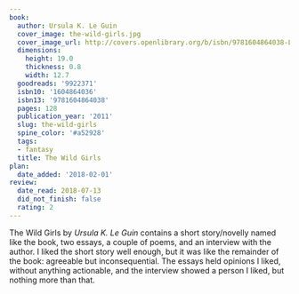 ```yaml
---
book:
  author: Ursula K. Le Guin
  cover_image: the-wild-girls.jpg
  cover_image_url: http://covers.openlibrary.org/b/isbn/9781604864038-L.jpg
  dimensions:
    height: 19.0
    thickness: 0.8
    width: 12.7
  goodreads: '9922371'
  isbn10: '1604864036'
  isbn13: '9781604864038'
  pages: 128
  publication_year: '2011'
  slug: the-wild-girls
  spine_color: '#a52928'
  tags:
  - fantasy
  title: The Wild Girls
plan:
  date_added: '2018-02-01'
review:
  date_read: 2018-07-13
  did_not_finish: false
  rating: 2
---
```


The Wild Girls by *Ursula K. Le Guin* contains a short story/novelly named like the book, two essays, a couple of poems, and an interview with the author. I liked the short story well enough, but it was like the remainder of the book: agreeable but inconsequential. The essays held opinions I liked, without anything actionable, and the interview showed a person I liked, but nothing more than that.
